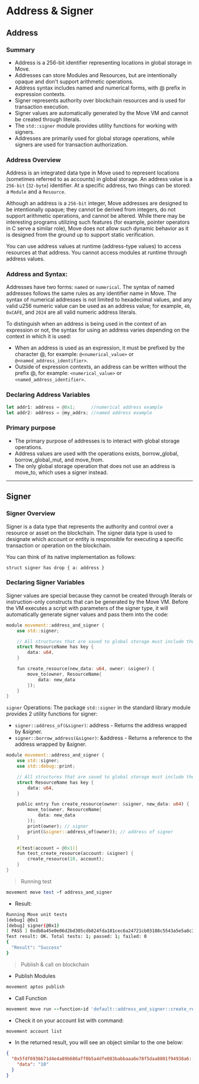 # Address & Signer

## Address

### Summary

- Address is a 256-bit identifier representing locations in global storage in Move.
- Addresses can store Modules and Resources, but are intentionally opaque and don't support arithmetic operations.
- Address syntax includes named and numerical forms, with @ prefix in expression contexts.
- Signer represents authority over blockchain resources and is used for transaction execution.
- Signer values are automatically generated by the Move VM and cannot be created through literals.
- The `std::signer` module provides utility functions for working with signers.
- Addresses are primarily used for global storage operations, while signers are used for transaction authorization.

### Address Overview

Address is an integrated data type in Move used to represent locations (sometimes referred to as accounts) in global storage. An address value is a `256-bit` (`32-byte`) identifier. At a specific address, two things can be stored: a `Module` and a `Resource`.

Although an address is a `256-bit` integer, Move addresses are designed to be intentionally opaque; they cannot be derived from integers, do not support arithmetic operations, and cannot be altered. While there may be interesting programs utilizing such features (for example, pointer operators in C serve a similar role), Move does not allow such dynamic behavior as it is designed from the ground up to support static verification.

You can use address values at runtime (address-type values) to access resources at that address. You cannot access modules at runtime through address values.

### Address and Syntax:

Addresses have two forms: `named` or `numerical`. The syntax of named addresses follows the same rules as any identifier name in Move. The syntax of numerical addresses is not limited to hexadecimal values, and any valid u256 numeric value can be used as an address value; for example, `40`, `0xCAFE`, and `2024` are all valid numeric address literals.

To distinguish when an address is being used in the context of an expression or not, the syntax for using an address varies depending on the context in which it is used:

- When an address is used as an expression, it must be prefixed by the character @, for example: `@<numerical_value>` or `@<named_address_identifier>`.
- Outside of expression contexts, an address can be written without the prefix @, for example: `<numerical_value>` or `<named_address_identifier>`.

### Declaring Address Variables

```rust
let addr1: address = @0x1;      //numerical address example
let addr2: address = @my_addrx; //named address example

```

### Primary purpose

- The primary purpose of addresses is to interact with global storage operations.
- Address values are used with the operations exists, borrow_global, borrow_global_mut, and move_from.
- The only global storage operation that does not use an address is move_to, which uses a signer instead.

---

## Signer

### Signer Overview

Signer is a data type that represents the authority and control over a resource or asset on the blockchain. The signer data type is used to designate which account or entity is responsible for executing a specific transaction or operation on the blockchain.

You can think of its native implementation as follows:

`struct signer has drop { a: address }`

### Declaring Signer Variables

Signer values are special because they cannot be created through literals or instruction-only constructs that can be generated by the Move VM. Before the VM executes a script with parameters of the signer type, it will automatically generate signer values and pass them into the code:

```rust
module movement::address_and_signer {
    use std::signer;

    // All structures that are saved to global storage must include the key attribute
    struct ResourceName has key {
        data: u64,
    }

    fun create_resource(new_data: u64, owner: &signer) {
        move_to(owner, ResourceName{
            data: new_data
        });
    }
}

```

`signer` Operations: The package `std::signer` in the standard library module provides 2 utility functions for signer:

- `signer::address_of(&signer)`: address - Returns the address wrapped by &signer.
- `signer::borrow_address(&signer)`: &address - Returns a reference to the address wrapped by &signer.

```rust
module movement::address_and_signer {
    use std::signer;
    use std::debug::print;

    // All structures that are saved to global storage must include the key attribute
    struct ResourceName has key {
        data: u64,
    }

    public entry fun create_resource(owner: &signer, new_data: u64) {
        move_to(owner, ResourceName{
            data: new_data
        });
        print(owner); // signer
        print(&signer::address_of(owner)); // address of signer
    }

    #[test(account = @0x1)]
    fun test_create_resource(account: &signer) {
        create_resource(10, account);
    }
}

```

> Running test
> 

```ruby
movement move test -f address_and_signer
```

- Result:

```bash
Running Move unit tests
[debug] @0x1
[debug] signer(@0x1)
[ PASS ] 0xdb8a45e0e06d2bd305cdb824fda101cec6a24721cb03188c5543a5e5a8c3f3b0::address_and_signer::test_create_resource
Test result: OK. Total tests: 1; passed: 1; failed: 0
{
  "Result": "Success"
}

```

> Publish & call on blockchain
> 
- Publish Modules

```ruby
movement aptos publish
```

- Call Function

```ruby
movement move run --function-id 'default::address_and_signer::create_resource' --args u64:10
```

- Check it on your account list with command:

```ruby
movement account list
```

- In the returned result, you will see an object similar to the one below:

```json
{
  "0x5fdf6936671d4e4a89b686aff0b5a4dfe083babbaaa6e78f5daa8801f94938a6::address_and_signer::ResourceName": {
    "data": "10"
  }
}
```